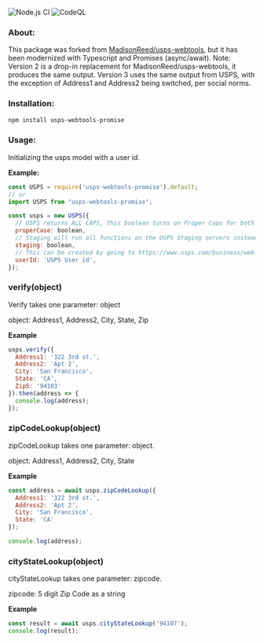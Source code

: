 ![Node.js CI](https://github.com/Sparticuz/usps-webtools-promise/workflows/Node.js%20CI/badge.svg) ![CodeQL](https://github.com/Sparticuz/usps-webtools-promise/workflows/CodeQL/badge.svg)

### About:

This package was forked from [MadisonReed/usps-webtools](https://github.com/MadisonReed/usps-webtools), but it has been modernized with Typescript and Promises (async/await). Note: Version 2 is a drop-in replacement for MadisonReed/usps-webtools, it produces the same output. Version 3 uses the same output from USPS, with the exception of Address1 and Address2 being switched, per social norms.

### Installation:

``` sh
npm install usps-webtools-promise
```

### Usage:

Initializing the usps model with a user id.

__Example:__

``` js
const USPS = require('usps-webtools-promise').default;
// or
import USPS from "usps-webtools-promise";

const usps = new USPS({
  // USPS returns ALL CAPS, this boolean turns on Proper Caps for both Street lines and City. This is an optional item. Defaults to true.
  properCase: boolean,
  // Staging will run all functions on the USPS Staging servers instead of Production. Defaults to false.
  staging: boolean,
  // This can be created by going to https://www.usps.com/business/web-tools-apis/ and registering for an id
  userId: 'USPS User id',
});
```

### verify(object)

Verify takes one parameter: object

object: Address1, Address2, City, State, Zip

__Example__

``` js
usps.verify({
  Address1: '322 3rd st.',
  Address2: 'Apt 2',
  City: 'San Francisco',
  State: 'CA',
  Zip5: '94103'
}).then(address => {
  console.log(address);
});
```

### zipCodeLookup(object)

zipCodeLookup takes one parameter: object.

object: Address1, Address2, City, State

__Example__

``` js
const address = await usps.zipCodeLookup({
  Address1: '322 3rd st.',
  Address2: 'Apt 2',
  City: 'San Francisco',
  State: 'CA'
});

console.log(address);
```

### cityStateLookup(object)

cityStateLookup takes one parameter: zipcode.

zipcode: 5 digit Zip Code as a string

__Example__

``` js
const result = await usps.cityStateLookup('94107');
console.log(result);
```
